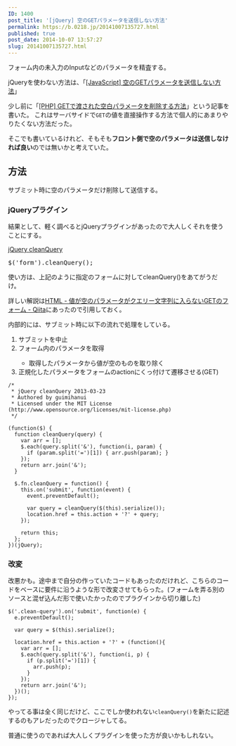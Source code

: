 ```yaml
---
ID: 1400
post_title: '[jQuery] 空のGETパラメータを送信しない方法'
permalink: https://b.0218.jp/20141007135727.html
published: true
post_date: 2014-10-07 13:57:27
slug: 20141007135727.html
---
```

フォーム内の未入力のInputなどのパラメータを精査する。

<div class="alert alert-info">jQueryを使わない方法は、「<a href="https://b.0218.jp/20170409220848.html">[JavaScript] 空のGETパラメータを送信しない方法</a>」</div>

<!--more-->
少し前に「<a href="https://b.0218.jp/20140930104851.html">[PHP] GETで渡された空白パラメータを削除する方法</a>」という記事を書いた。
これはサーバサイドで<code>GET</code>の値を直接操作する方法で個人的にあまりやりたくない方法だった。

そこでも書いているけれど、そもそも<strong>フロント側で空のパラメータは送信しなければ良い</strong>のでは無いかと考えていた。

<h2>方法</h2>

サブミット時に空のパラメータだけ削除して送信する。

<h3>jQueryプラグイン</h3>

結果として、軽く調べるとjQueryプラグインがあったので大人しくそれを使うことにする。

<a href="https://github.com/guimihanui/jQuery-cleanQuery" target="_blank">jQuery cleanQuery</a>

<pre class="prettyprint linenums">$('form').cleanQuery();</pre>

使い方は、上記のように指定のフォームに対してcleanQuery()をあてがうだけ。

詳しい解説は<a href="http://qiita.com/guimihanui/items/1aeab53b3776ebec97ab" target="_blank">HTML - 値が空のパラメータがクエリー文字列に入らないGETのフォーム - Qiita</a>にあったので引用しておく。

内部的には、サブミット時に以下の流れで処理をしている。

<ol>
  <li>サブミットを中止</li>
  <li>フォーム内のパラメータを取得</li>
    <ul>
      <li>取得したパラメータから値が空のものを取り除く</li>
    </ul>
  <li>正規化したパラメータをフォームのactionにくっ付けて遷移させる(GET)</li>
</ol>

<pre><code class="language-javascript">/*
 * jQuery cleanQuery 2013-03-23
 * Authored by guimihanui
 * Licensed under the MIT License (http://www.opensource.org/licenses/mit-license.php)
 */

(function($) {
  function cleanQuery(query) {
    var arr = [];
    $.each(query.split('&amp;'), function(i, param) {
      if (param.split('=')[1]) { arr.push(param); }
    });
    return arr.join('&amp;');
  }

  $.fn.cleanQuery = function() {
    this.on('submit', function(event) {
      event.preventDefault();

      var query = cleanQuery($(this).serialize());
      location.href = this.action + '?' + query;
    });

    return this;
  };
})(jQuery);
</code></pre>

<h3>改変</h3>

改悪かも。途中まで自分の作っていたコードもあったのだけれど、こちらのコードをベースに要件に沿うような形で改変させてもらった。(フォームを弄る別のソースと混ぜ込んだ形で使いたかったのでプラグインから切り離した)

<pre><code class="language-javascript">$('.clean-query').on('submit', function(e) {
  e.preventDefault();

  var query = $(this).serialize();

  location.href = this.action + '?' + (function(){
    var arr = [];
    $.each(query.split('&amp;'), function(i, p) {
      if (p.split('=')[1]) {
        arr.push(p);
      }
    });
    return arr.join('&amp;');
  })();
});
</code></pre>

やってる事は全く同じだけど、ここでしか使われない<code>cleanQuery()</code>を新たに記述するのもアレだったのでクロージャしてる。

普通に使うのであれば大人しくプラグインを使った方が良いかもしれない。